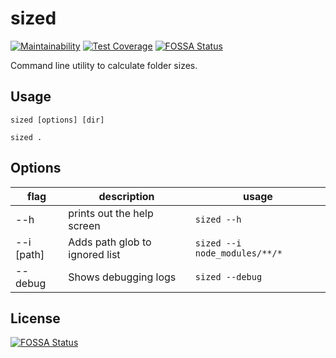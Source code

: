 # sized

[![Maintainability](https://api.codeclimate.com/v1/badges/047cf68ed683bd4cc6b5/maintainability)](https://codeclimate.com/github/dotconnor/sized/maintainability)
[![Test Coverage](https://api.codeclimate.com/v1/badges/047cf68ed683bd4cc6b5/test_coverage)](https://codeclimate.com/github/dotconnor/sized/test_coverage)
[![FOSSA Status](https://app.fossa.io/api/projects/git%2Bgithub.com%2Fdotconnor%2Fsized.svg?type=shield)](https://app.fossa.io/projects/git%2Bgithub.com%2Fdotconnor%2Fsized?ref=badge_shield)

Command line utility to calculate folder sizes.

## Usage
```shell
sized [options] [dir]

sized .
```

## Options

|     flag     |           description           |             usage             |
|--------------|---------------------------------|-------------------------------|
| --h          | prints out the help screen      | `sized --h`                   |
| --i \[path]  | Adds path glob to ignored list  | `sized --i node_modules/**/*` |
| --debug      | Shows debugging logs            | `sized --debug`               |

## License
[![FOSSA Status](https://app.fossa.io/api/projects/git%2Bgithub.com%2Fdotconnor%2Fsized.svg?type=large)](https://app.fossa.io/projects/git%2Bgithub.com%2Fdotconnor%2Fsized?ref=badge_large)